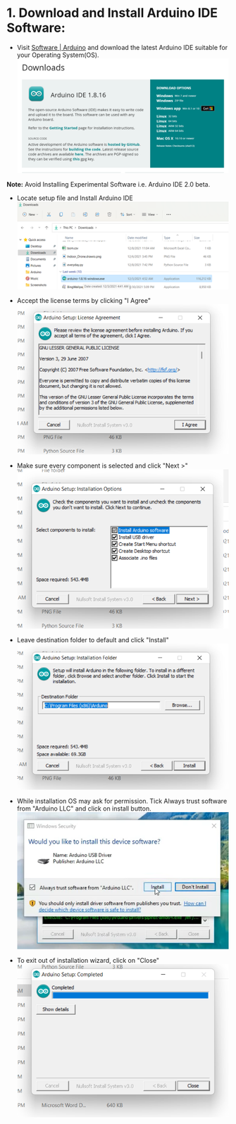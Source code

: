 # 1. Download and Install Arduino IDE Software:
- Visit [Software | Arduino](https://www.arduino.cc/en/software) and download the latest Arduino IDE suitable for your Operating System(OS).
![Arduino_IDE_Download.png](https://raw.githubusercontent.com/SinkuKumar/Blynk_Firebase/main/Assets/Arduino_IDE_Download.png "Arduino_IDE_Download")


__Note:__ Avoid Installing Experimental Software i.e. Arduino IDE 2.0 beta.

- Locate setup file and Install Arduino IDE
![Arduino_IDE_Setup](https://raw.githubusercontent.com/SinkuKumar/Blynk_Firebase/main/Assets/Arduino_IDE_Setup.png "Arduino_IDE_Setup")

- Accept the license terms by clicking "I Agree"<br>
![Arduino_IDE_License](https://github.com/SinkuKumar/Blynk_Firebase/raw/main/Assets/Arduino_IDE_License.png "Arduino_IDE_License")

- Make sure every component is selected and click "Next >"
![Arduino_IDE_Installation_Options](https://github.com/SinkuKumar/Blynk_Firebase/raw/main/Assets/Arduino_IDE_Installation_Options.png "Arduino_IDE_Installation_Options")

- Leave destination folder to default and click "Install"
![Arduino_IDE_Installation_Folder](https://github.com/SinkuKumar/Blynk_Firebase/raw/main/Assets/Arduino_IDE_Installation_Folder.png "Arduino_IDE_Installation_Folder")

- While installation OS may ask for permission. Tick Always trust software from "Arduino LLC" and click on install button.
![Arduino_IDE_Driver](https://raw.githubusercontent.com/SinkuKumar/Blynk_Firebase/main/Assets/Arduino_IDE_Driver.png "Arduino_IDE_Driver")

- To exit out of installation wizard, click on "Close"<br>
![Arduino_IDE_Completed](https://github.com/SinkuKumar/Blynk_Firebase/raw/main/Assets/Arduino_IDE_Completed.png "Arduino_IDE_Completed") 
